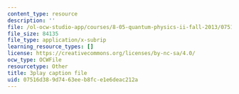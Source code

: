 ```yaml
---
content_type: resource
description: ''
file: /ol-ocw-studio-app/courses/8-05-quantum-physics-ii-fall-2013/07516d389d7463eeb8fce1e6deac212a_QI13S04w8dM.srt
file_size: 84135
file_type: application/x-subrip
learning_resource_types: []
license: https://creativecommons.org/licenses/by-nc-sa/4.0/
ocw_type: OCWFile
resourcetype: Other
title: 3play caption file
uid: 07516d38-9d74-63ee-b8fc-e1e6deac212a
---
```


